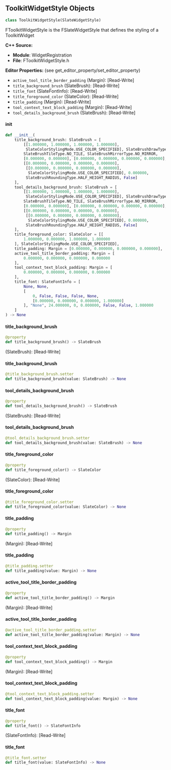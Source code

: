 ## ToolkitWidgetStyle Objects

```python
class ToolkitWidgetStyle(SlateWidgetStyle)
```

FToolkitWidgetStyle is the FSlateWidgetStyle that defines the styling of a ToolkitWidget

**C++ Source:**

- **Module**: WidgetRegistration
- **File**: FToolkitWidgetStyle.h

**Editor Properties:** (see get_editor_property/set_editor_property)

- ``active_tool_title_border_padding`` (Margin):  [Read-Write]
- ``title_background_brush`` (SlateBrush):  [Read-Write]
- ``title_font`` (SlateFontInfo):  [Read-Write]
- ``title_foreground_color`` (SlateColor):  [Read-Write]
- ``title_padding`` (Margin):  [Read-Write]
- ``tool_context_text_block_padding`` (Margin):  [Read-Write]
- ``tool_details_background_brush`` (SlateBrush):  [Read-Write]

<a id="unreal.ToolkitWidgetStyle.__init__"></a>

#### __init__

```python
def __init__(
    title_background_brush: SlateBrush = [
        [[1.000000, 1.000000, 1.000000, 1.000000],
         SlateColorStylingMode.USE_COLOR_SPECIFIED], SlateBrushDrawType.IMAGE,
        SlateBrushTileType.NO_TILE, SlateBrushMirrorType.NO_MIRROR,
        [0.000000, 0.000000], [0.000000, 0.000000, 0.000000, 0.000000], None,
        [[0.000000, 0.000000, 0.000000, 0.000000],
         [[0.000000, 0.000000, 0.000000, 0.000000],
          SlateColorStylingMode.USE_COLOR_SPECIFIED], 0.000000,
         SlateBrushRoundingType.HALF_HEIGHT_RADIUS, False]
    ],
    tool_details_background_brush: SlateBrush = [
        [[1.000000, 1.000000, 1.000000, 1.000000],
         SlateColorStylingMode.USE_COLOR_SPECIFIED], SlateBrushDrawType.IMAGE,
        SlateBrushTileType.NO_TILE, SlateBrushMirrorType.NO_MIRROR,
        [0.000000, 0.000000], [0.000000, 0.000000, 0.000000, 0.000000], None,
        [[0.000000, 0.000000, 0.000000, 0.000000],
         [[0.000000, 0.000000, 0.000000, 0.000000],
          SlateColorStylingMode.USE_COLOR_SPECIFIED], 0.000000,
         SlateBrushRoundingType.HALF_HEIGHT_RADIUS, False]
    ],
    title_foreground_color: SlateColor = [[
        1.000000, 0.000000, 1.000000, 1.000000
    ], SlateColorStylingMode.USE_COLOR_SPECIFIED],
    title_padding: Margin = [0.000000, 0.000000, 0.000000, 0.000000],
    active_tool_title_border_padding: Margin = [
        0.000000, 0.000000, 0.000000, 0.000000
    ],
    tool_context_text_block_padding: Margin = [
        0.000000, 0.000000, 0.000000, 0.000000
    ],
    title_font: SlateFontInfo = [
        None, None,
        [
            0, False, False, False, None,
            [0.000000, 0.000000, 0.000000, 1.000000]
        ], "None", 24.000000, 0, 0.000000, False, False, 1.000000
    ]
) -> None
```

<a id="unreal.ToolkitWidgetStyle.title_background_brush"></a>

#### title_background_brush

```python
@property
def title_background_brush() -> SlateBrush
```

(SlateBrush):  [Read-Write]

<a id="unreal.ToolkitWidgetStyle.title_background_brush"></a>

#### title_background_brush

```python
@title_background_brush.setter
def title_background_brush(value: SlateBrush) -> None
```

<a id="unreal.ToolkitWidgetStyle.tool_details_background_brush"></a>

#### tool_details_background_brush

```python
@property
def tool_details_background_brush() -> SlateBrush
```

(SlateBrush):  [Read-Write]

<a id="unreal.ToolkitWidgetStyle.tool_details_background_brush"></a>

#### tool_details_background_brush

```python
@tool_details_background_brush.setter
def tool_details_background_brush(value: SlateBrush) -> None
```

<a id="unreal.ToolkitWidgetStyle.title_foreground_color"></a>

#### title_foreground_color

```python
@property
def title_foreground_color() -> SlateColor
```

(SlateColor):  [Read-Write]

<a id="unreal.ToolkitWidgetStyle.title_foreground_color"></a>

#### title_foreground_color

```python
@title_foreground_color.setter
def title_foreground_color(value: SlateColor) -> None
```

<a id="unreal.ToolkitWidgetStyle.title_padding"></a>

#### title_padding

```python
@property
def title_padding() -> Margin
```

(Margin):  [Read-Write]

<a id="unreal.ToolkitWidgetStyle.title_padding"></a>

#### title_padding

```python
@title_padding.setter
def title_padding(value: Margin) -> None
```

<a id="unreal.ToolkitWidgetStyle.active_tool_title_border_padding"></a>

#### active_tool_title_border_padding

```python
@property
def active_tool_title_border_padding() -> Margin
```

(Margin):  [Read-Write]

<a id="unreal.ToolkitWidgetStyle.active_tool_title_border_padding"></a>

#### active_tool_title_border_padding

```python
@active_tool_title_border_padding.setter
def active_tool_title_border_padding(value: Margin) -> None
```

<a id="unreal.ToolkitWidgetStyle.tool_context_text_block_padding"></a>

#### tool_context_text_block_padding

```python
@property
def tool_context_text_block_padding() -> Margin
```

(Margin):  [Read-Write]

<a id="unreal.ToolkitWidgetStyle.tool_context_text_block_padding"></a>

#### tool_context_text_block_padding

```python
@tool_context_text_block_padding.setter
def tool_context_text_block_padding(value: Margin) -> None
```

<a id="unreal.ToolkitWidgetStyle.title_font"></a>

#### title_font

```python
@property
def title_font() -> SlateFontInfo
```

(SlateFontInfo):  [Read-Write]

<a id="unreal.ToolkitWidgetStyle.title_font"></a>

#### title_font

```python
@title_font.setter
def title_font(value: SlateFontInfo) -> None
```

<a id="unreal.InterchangeFilePickerParameters"></a>